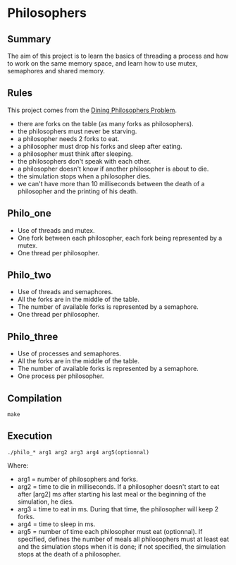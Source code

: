 # Philosophers
## Summary
The aim of this project is to learn the basics of threading a process and how to work on the same memory space, and learn how to use mutex, semaphores and shared memory.
## Rules
This project comes from the [Dining Philosophers Problem](https://en.wikipedia.org/wiki/Dining_philosophers_problem).
* there are forks on the table (as many forks as philosophers).
* the philosophers must never be starving.
* a philosopher needs 2 forks to eat.
* a philosopher must drop his forks and sleep after eating.
* a philosopher must think after sleeping.
* the philosophers don't speak with each other.
* a philosopher doesn't know if another philosopher is about to die.
* the simulation stops when a philosopher dies.
* we can't have more than 10 milliseconds between the death of a philosopher and the printing of his death.
## Philo_one
- Use of threads and mutex.
- One fork between each philosopher, each fork being represented by a mutex.
- One thread per philosopher.
## Philo_two
- Use of threads and semaphores.
- All the forks are in the middle of the table.
- The number of available forks is represented by a semaphore.
- One thread per philosopher.
## Philo_three
- Use of processes and semaphores.
- All the forks are in the middle of the table.
- The number of available forks is represented by a semaphore.
- One process per philosopher.
## Compilation
```
make
```
## Execution
```
./philo_* arg1 arg2 arg3 arg4 arg5(optionnal)
```
Where:
* arg1 = number of philosophers and forks.
* arg2 = time to die in milliseconds. If a philosopher doesn't start to eat after [arg2] ms after starting his last meal or the beginning of the simulation, he dies.
* arg3 = time to eat in ms. During that time, the philosopher will keep 2 forks.
* arg4 = time to sleep in ms.
* arg5 = number of time each philosopher must eat (optionnal). If specified, defines the number of meals all philosophers must at least eat and the simulation stops when it is done; if not specified, the simulation stops at the death of a philosopher.
